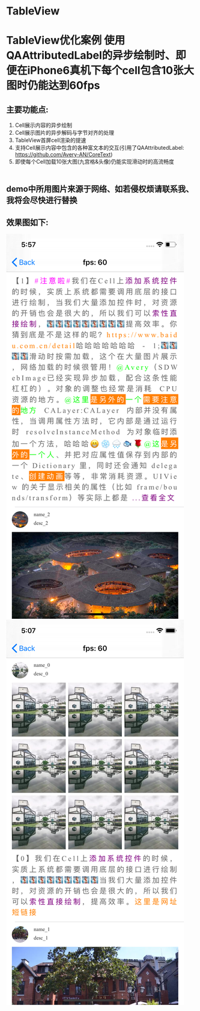 # TableView

TableView优化案例
使用QAAttributedLabel的异步绘制时、即便在iPhone6真机下每个cell包含10张大图时仍能达到60fps
================

主要功能点:
---------
1. Cell展示内容的异步绘制<br>
2. Cell展示图片的异步解码与字节对齐的处理<br>
3. TableView首屏cell渲染的提速<br>
4. 支持Cell展示内容中包含的各种富文本的交互(引用了QAAttributedLabel: https://github.com/Avery-AN/CoreText)<br>
5. 即使每个Cell加载10张大图(九宫格&头像)仍能实现滑动时的高流畅度<br><br>

demo中所用图片来源于网络、如若侵权烦请联系我、我将会尽快进行替换<br>
----------------------------------------------------------

效果图如下:<br>
-------------
![TableView](https://github.com/Avery-AN/TableView/raw/master/DEMO_images/demo.png)<br>
![九宫格](https://github.com/Avery-AN/TableView/raw/master/DEMO_images/demo2.png)<br>
